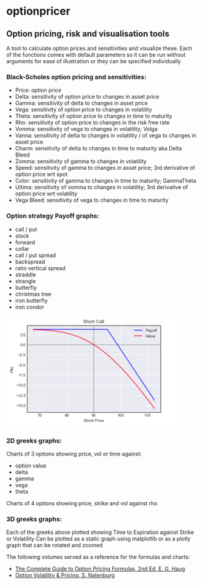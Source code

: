 # optionpricer
## Option pricing, risk and visualisation tools

A tool to calculate option prices and sensitivities and visualize these. 
Each of the functions comes with default parameters so it can be run without arguments for ease of illustration or they can be specified individually

### Black-Scholes option pricing and sensitivities:
  - Price: option price 
  - Delta: sensitivity of option price to changes in asset price
  - Gamma: sensitivity of delta to changes in asset price
  - Vega: sensitivity of option price to changes in volatility
  - Theta: sensitivity of option price to changes in time to maturity
  - Rho: sensitivity of option price to changes in the risk free rate
  - Vomma: sensitivity of vega to changes in volatility; Volga
  - Vanna: sensitivity of delta to changes in volatility / of vega to changes in asset price
  - Charm: sensitivity of delta to changes in time to maturity aka Delta Bleed
  - Zomma: sensitivity of gamma to changes in volatility
  - Speed: sensitivity of gamma to changes in asset price; 3rd derivative of option price wrt spot
  - Color: sensitivity of gamma to changes in time to maturity; GammaTheta
  - Ultima: sensitivity of vomma to changes in volatility; 3rd derivative of option price wrt volatility
  - Vega Bleed: sensitivity of vega to changes in time to maturity
 
### Option strategy Payoff graphs:
  - call / put
  - stock
  - forward
  - collar
  - call / put spread
  - backspread
  - ratio vertical spread
  - straddle
  - strangle
  - butterfly
  - christmas tree
  - iron butterfly
  - iron condor

![short_call](images/short_call.png)


### 2D greeks graphs:
Charts of 3 options showing price, vol or time against:
  - option value
  - delta
  - gamma
  - vega
  - theta

Charts of 4 options showing price, strike and vol against rho

### 3D greeks graphs:
Each of the greeks above plotted showing Time to Expiration against Strike or Volatility
Can be plotted as a static graph using matplotlib or as a plotly graph that can be rotated and zoomed
  

The following volumes served as a reference for the formulas and charts:
* [The Complete Guide to Option Pricing Formulas, 2nd Ed, E. G. Haug]
* [Option Volatility & Pricing, S. Natenburg]

  
[The Complete Guide to Option Pricing Formulas, 2nd Ed, E. G. Haug]:<https://www.amazon.co.uk/Complete-Guide-Option-Pricing-Formulas/dp/0071389970/>
[Option Volatility & Pricing, S. Natenburg]:<https://www.amazon.co.uk/Option-Volatility-Pricing-Strategies-Techniques/dp/155738486X/>
